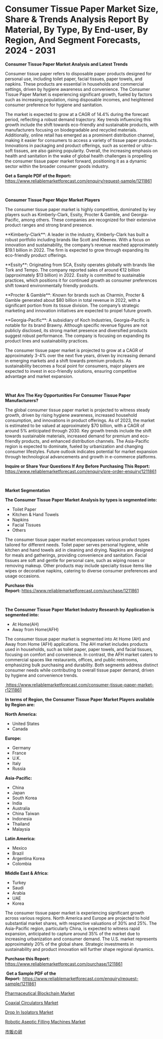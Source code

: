 <p><h1>Consumer Tissue Paper Market Size, Share & Trends Analysis Report By Material, By Type, By End-user, By Region, And Segment Forecasts, 2024 - 2031</h1></p><p><strong>Consumer Tissue Paper Market Analysis and Latest Trends</strong></p>
<p><p>Consumer tissue paper refers to disposable paper products designed for personal use, including toilet paper, facial tissues, paper towels, and napkins. These products are essential in households and commercial settings, driven by hygiene awareness and convenience. The Consumer Tissue Paper Market is experiencing significant growth, fueled by factors such as increasing population, rising disposable incomes, and heightened consumer preference for hygiene and sanitation. </p><p>The market is expected to grow at a CAGR of 14.4% during the forecast period, reflecting a robust demand trajectory. Key trends influencing this growth include the shift towards eco-friendly and sustainable products, with manufacturers focusing on biodegradable and recycled materials. Additionally, online retail has emerged as a prominent distribution channel, making it easier for consumers to access a variety of tissue paper products. Innovations in packaging and product offerings, such as scented or ultra-soft tissues, are also gaining popularity. Overall, the increasing emphasis on health and sanitation in the wake of global health challenges is propelling the consumer tissue paper market forward, positioning it as a dynamic sector within the broader consumer goods industry.</p></p>
<p><strong>Get a Sample PDF of the Report:&nbsp;</strong> <a href="https://www.reliablemarketforecast.com/enquiry/request-sample/1211861?utm_campaign=1125&utm_medium=2&utm_source=Github&utm_content=ia&utm_term=06102024&utm_id=consumer-tissue-paper">https://www.reliablemarketforecast.com/enquiry/request-sample/1211861</a></p>
<p>&nbsp;</p>
<p><strong>Consumer Tissue Paper Major Market Players</strong></p>
<p><p>The consumer tissue paper market is highly competitive, dominated by key players such as Kimberly-Clark, Essity, Procter & Gamble, and Georgia-Pacific, among others. These companies are recognized for their extensive product ranges and strong brand presence.</p><p>**Kimberly-Clark**: A leader in the industry, Kimberly-Clark has built a robust portfolio including brands like Scott and Kleenex. With a focus on innovation and sustainability, the company’s revenue reached approximately $19.1 billion in 2022. The firm is expected to grow through expanding its eco-friendly product offerings.</p><p>**Essity**: Originating from SCA, Essity operates globally with brands like Tork and Tempo. The company reported sales of around €12 billion (approximately $13 billion) in 2022. Essity is committed to sustainable practices, which positions it for continued growth as consumer preferences shift toward environmentally friendly products.</p><p>**Procter & Gamble**: Known for brands such as Charmin, Procter & Gamble generated about $80 billion in total revenue in 2022, with a significant portion from its tissue division. The company’s strategic marketing and innovation initiatives are expected to propel future growth.</p><p>**Georgia-Pacific**: A subsidiary of Koch Industries, Georgia-Pacific is notable for its brand Brawny. Although specific revenue figures are not publicly disclosed, its strong market presence and diversified products suggest robust performance. The company is focusing on expanding its product lines and sustainability practices.</p><p>The consumer tissue paper market is projected to grow at a CAGR of approximately 3-4% over the next five years, driven by increasing demand in emerging markets and a shift towards premium products. As sustainability becomes a focal point for consumers, major players are expected to invest in eco-friendly solutions, ensuring competitive advantage and market expansion.</p></p>
<p>&nbsp;</p>
<p><strong>What Are The Key Opportunities For Consumer Tissue Paper Manufacturers?</strong></p>
<p><p>The global consumer tissue paper market is projected to witness steady growth, driven by rising hygiene awareness, increased household consumption, and innovations in product offerings. As of 2023, the market is estimated to be valued at approximately $70 billion, with a CAGR of around 5% anticipated through 2030. Key growth trends include the shift towards sustainable materials, increased demand for premium and eco-friendly products, and enhanced distribution channels. The Asia-Pacific region is expected to dominate, fueled by urbanization and changing consumer lifestyles. Future outlook indicates potential for market expansion through technological advancements and growth in e-commerce platforms.</p></p>
<p><strong>Inquire or Share Your Questions If Any Before Purchasing This Report:</strong> <a href="https://www.reliablemarketforecast.com/enquiry/pre-order-enquiry/1211861?utm_campaign=1125&utm_medium=2&utm_source=Github&utm_content=ia&utm_term=06102024&utm_id=consumer-tissue-paper">https://www.reliablemarketforecast.com/enquiry/pre-order-enquiry/1211861</a></p>
<p>&nbsp;</p>
<p><strong>Market Segmentation</strong></p>
<p><strong>The Consumer Tissue Paper Market Analysis by types is segmented into:</strong></p>
<p><ul><li>Toilet Paper</li><li>Kitchen & Hand Towels</li><li>Napkins</li><li>Facial Tissues</li><li>Others</li></ul></p>
<p><p>The consumer tissue paper market encompasses various product types tailored for different needs. Toilet paper serves personal hygiene, while kitchen and hand towels aid in cleaning and drying. Napkins are designed for meals and gatherings, providing convenience and sanitation. Facial tissues are soft and gentle for personal care, such as wiping noses or removing makeup. Other products may include specialty tissue items like wipes or decorative napkins, catering to diverse consumer preferences and usage occasions.</p></p>
<p><strong>Purchase this Report:&nbsp;</strong><a href="https://www.reliablemarketforecast.com/purchase/1211861?utm_campaign=1125&utm_medium=2&utm_source=Github&utm_content=ia&utm_term=06102024&utm_id=consumer-tissue-paper">https://www.reliablemarketforecast.com/purchase/1211861</a></p>
<p>&nbsp;</p>
<p><strong>The Consumer Tissue Paper Market Industry Research by Application is segmented into:</strong></p>
<p><ul><li>At Home(AH)</li><li>Away from Home(AFH)</li></ul></p>
<p><p>The consumer tissue paper market is segmented into At Home (AH) and Away from Home (AFH) applications. The AH market includes products used in households, such as toilet paper, paper towels, and facial tissues, focusing on comfort and convenience. In contrast, the AFH market caters to commercial spaces like restaurants, offices, and public restrooms, emphasizing bulk purchasing and durability. Both segments address distinct consumer needs while contributing to overall tissue paper demand, driven by hygiene and convenience trends.</p></p>
<p><a href="https://www.reliablemarketforecast.com/consumer-tissue-paper-market-r1211861?utm_campaign=1125&utm_medium=2&utm_source=Github&utm_content=ia&utm_term=06102024&utm_id=consumer-tissue-paper">&nbsp;https://www.reliablemarketforecast.com/consumer-tissue-paper-market-r1211861</a></p>
<p><strong>In terms of Region, the Consumer Tissue Paper Market Players available by Region are:</strong></p>
<p>
    <p> <strong> North America: </strong>
        <ul>
            <li>United States</li>
            <li>Canada</li>
        </ul>
        </p> 
    <p> <strong> Europe: </strong>
        <ul>
            <li>Germany</li>
            <li>France</li>
            <li>U.K.</li>
            <li>Italy</li>
            <li>Russia</li>
        </ul>
        </p> 
    <p> <strong> Asia-Pacific: </strong>
        <ul>
            <li>China</li>
            <li>Japan</li>
            <li>South Korea</li>
            <li>India</li>
            <li>Australia</li>
            <li>China Taiwan</li>
            <li>Indonesia</li>
            <li>Thailand</li>
            <li>Malaysia</li>
        </ul>
        </p> 
    <p> <strong> Latin America: </strong>
        <ul>
            <li>Mexico</li>
            <li>Brazil</li>
            <li>Argentina Korea</li>
            <li>Colombia</li>
        </ul>
        </p> 
    <p> <strong> Middle East & Africa: </strong>
        <ul>
            <li>Turkey</li>
            <li>Saudi</li>
            <li>Arabia</li>
            <li>UAE</li>
            <li>Korea</li>
        </ul>
    </p>
    </p>
<p><p>The consumer tissue paper market is experiencing significant growth across various regions. North America and Europe are projected to hold substantial market shares, with respective valuations of 30% and 25%. The Asia-Pacific region, particularly China, is expected to witness rapid expansion, anticipated to capture around 35% of the market due to increasing urbanization and consumer demand. The U.S. market represents approximately 20% of the global share. Strategic investments in sustainability and product innovation will further shape regional dynamics.</p></p>
<p><strong>Purchase this Report: </strong><a href="https://www.reliablemarketforecast.com/purchase/1211861?utm_campaign=1125&utm_medium=2&utm_source=Github&utm_content=ia&utm_term=06102024&utm_id=consumer-tissue-paper">https://www.reliablemarketforecast.com/purchase/1211861</a></p>
<p>&nbsp;<strong>Get a Sample PDF of the Report:&nbsp;&nbsp;</strong><a href="https://www.reliablemarketforecast.com/enquiry/request-sample/1211861?utm_campaign=1125&utm_medium=2&utm_source=Github&utm_content=ia&utm_term=06102024&utm_id=consumer-tissue-paper">https://www.reliablemarketforecast.com/enquiry/request-sample/1211861</a></p>
<p><strong></strong></p>
<p><p><a href="https://www.linkedin.com/pulse/future-ready-strategic-insights-global-pharmaceutical-blockchain-s6m6c?utm_campaign=1125&utm_medium=2&utm_source=Github&utm_content=ia&utm_term=06102024&utm_id=consumer-tissue-paper">Pharmaceutical Blockchain Market</a></p><p><a href="https://issuu.com/reportprime-2/docs/coaxial-circulators-market-size-203_5930b31562d904?utm_campaign=1125&utm_medium=2&utm_source=Github&utm_content=ia&utm_term=06102024&utm_id=consumer-tissue-paper">Coaxial Circulators Market</a></p><p><a href="https://issuu.com/reportprime-2/docs/drop-in-isolators-market-size-2030._a11068604da58e?utm_campaign=1125&utm_medium=2&utm_source=Github&utm_content=ia&utm_term=06102024&utm_id=consumer-tissue-paper">Drop In Isolators Market</a></p><p><a href="https://github.com/vimar16th/Market-Research-Report-List-6/blob/main/robotic-aseptic-filling-machines-market.md?utm_campaign=1125&utm_medium=2&utm_source=Github&utm_content=ia&utm_term=06102024&utm_id=consumer-tissue-paper">Robotic Aseptic Filling Machines Market</a></p><p><a href="https://github.com/mohamedbakry57/Market-Research-Report-List-6/blob/main/551959016876.md?utm_campaign=1125&utm_medium=2&utm_source=Github&utm_content=ia&utm_term=06102024&utm_id=consumer-tissue-paper">市販の卵</a></p></p>